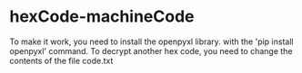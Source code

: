# hexCode-machineCode

To make it work, you need to install the openpyxl library. with the 'pip install openpyxl' command. 
To decrypt another hex code, you need to change the contents of the file code.txt
